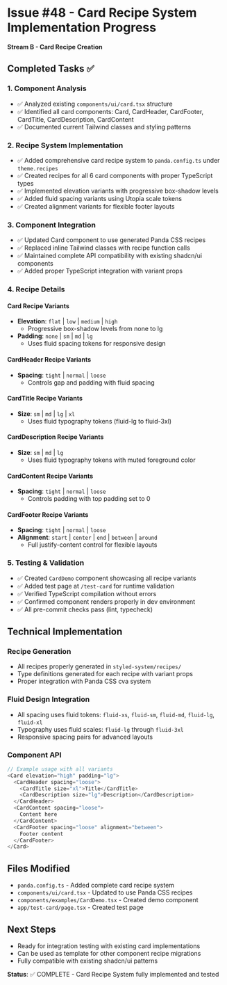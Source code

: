 # Issue #48 - Card Recipe System Implementation Progress

**Stream B - Card Recipe Creation**

## Completed Tasks ✅

### 1. Component Analysis
- ✅ Analyzed existing `components/ui/card.tsx` structure
- ✅ Identified all card components: Card, CardHeader, CardFooter, CardTitle, CardDescription, CardContent
- ✅ Documented current Tailwind classes and styling patterns

### 2. Recipe System Implementation
- ✅ Added comprehensive card recipe system to `panda.config.ts` under `theme.recipes`
- ✅ Created recipes for all 6 card components with proper TypeScript types
- ✅ Implemented elevation variants with progressive box-shadow levels
- ✅ Added fluid spacing variants using Utopia scale tokens
- ✅ Created alignment variants for flexible footer layouts

### 3. Component Integration
- ✅ Updated Card component to use generated Panda CSS recipes
- ✅ Replaced inline Tailwind classes with recipe function calls
- ✅ Maintained complete API compatibility with existing shadcn/ui components
- ✅ Added proper TypeScript integration with variant props

### 4. Recipe Details

#### Card Recipe Variants
- **Elevation**: `flat` | `low` | `medium` | `high`
  - Progressive box-shadow levels from none to lg
- **Padding**: `none` | `sm` | `md` | `lg`
  - Uses fluid spacing tokens for responsive design

#### CardHeader Recipe Variants  
- **Spacing**: `tight` | `normal` | `loose`
  - Controls gap and padding with fluid spacing

#### CardTitle Recipe Variants
- **Size**: `sm` | `md` | `lg` | `xl`
  - Uses fluid typography tokens (fluid-lg to fluid-3xl)

#### CardDescription Recipe Variants
- **Size**: `sm` | `md` | `lg`
  - Uses fluid typography tokens with muted foreground color

#### CardContent Recipe Variants
- **Spacing**: `tight` | `normal` | `loose`
  - Controls padding with top padding set to 0

#### CardFooter Recipe Variants
- **Spacing**: `tight` | `normal` | `loose`
- **Alignment**: `start` | `center` | `end` | `between` | `around`
  - Full justify-content control for flexible layouts

### 5. Testing & Validation
- ✅ Created `CardDemo` component showcasing all recipe variants
- ✅ Added test page at `/test-card` for runtime validation
- ✅ Verified TypeScript compilation without errors
- ✅ Confirmed component renders properly in dev environment
- ✅ All pre-commit checks pass (lint, typecheck)

## Technical Implementation

### Recipe Generation
- All recipes properly generated in `styled-system/recipes/`
- Type definitions generated for each recipe with variant props
- Proper integration with Panda CSS cva system

### Fluid Design Integration
- All spacing uses fluid tokens: `fluid-xs`, `fluid-sm`, `fluid-md`, `fluid-lg`, `fluid-xl`
- Typography uses fluid scales: `fluid-lg` through `fluid-3xl`
- Responsive spacing pairs for advanced layouts

### Component API
```typescript
// Example usage with all variants
<Card elevation="high" padding="lg">
  <CardHeader spacing="loose">
    <CardTitle size="xl">Title</CardTitle>
    <CardDescription size="lg">Description</CardDescription>
  </CardHeader>
  <CardContent spacing="loose">
    Content here
  </CardContent>
  <CardFooter spacing="loose" alignment="between">
    Footer content
  </CardFooter>
</Card>
```

## Files Modified
- `panda.config.ts` - Added complete card recipe system
- `components/ui/card.tsx` - Updated to use Panda CSS recipes
- `components/examples/CardDemo.tsx` - Created demo component
- `app/test-card/page.tsx` - Created test page

## Next Steps
- Ready for integration testing with existing card implementations
- Can be used as template for other component recipe migrations
- Fully compatible with existing shadcn/ui patterns

**Status**: ✅ COMPLETE - Card Recipe System fully implemented and tested